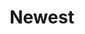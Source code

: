 ---
title: 'Newest'
image: 'image.png'
redirect: '/techs/all/orderby:date/orderdir:desc'

content:
    items: 
        - '@page.children': '/techs/all'
    order:
        by: date
        dir: desc
    filter:
        published: true
        type: 'tech'
    limit: 4
---